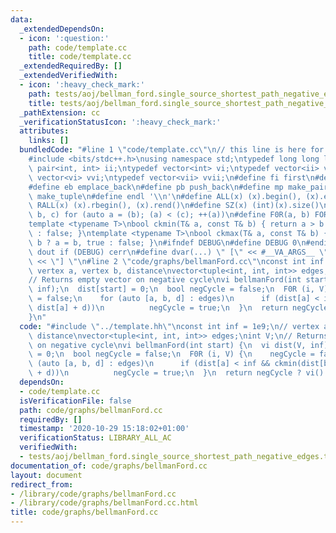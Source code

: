 ```yaml
---
data:
  _extendedDependsOn:
  - icon: ':question:'
    path: code/template.cc
    title: code/template.cc
  _extendedRequiredBy: []
  _extendedVerifiedWith:
  - icon: ':heavy_check_mark:'
    path: tests/aoj/bellman_ford.single_source_shortest_path_negative_edges.test.cpp
    title: tests/aoj/bellman_ford.single_source_shortest_path_negative_edges.test.cpp
  _pathExtension: cc
  _verificationStatusIcon: ':heavy_check_mark:'
  attributes:
    links: []
  bundledCode: "#line 1 \"code/template.cc\"\n// this line is here for a reason\n\
    #include <bits/stdc++.h>\nusing namespace std;\ntypedef long long ll;\ntypedef\
    \ pair<int, int> ii;\ntypedef vector<int> vi;\ntypedef vector<ii> vii;\ntypedef\
    \ vector<vi> vvi;\ntypedef vector<vii> vvii;\n#define fi first\n#define se second\n\
    #define eb emplace_back\n#define pb push_back\n#define mp make_pair\n#define mt\
    \ make_tuple\n#define endl '\\n'\n#define ALL(x) (x).begin(), (x).end()\n#define\
    \ RALL(x) (x).rbegin(), (x).rend()\n#define SZ(x) (int)(x).size()\n#define FOR(a,\
    \ b, c) for (auto a = (b); (a) < (c); ++(a))\n#define F0R(a, b) FOR (a, 0, (b))\n\
    template <typename T>\nbool ckmin(T& a, const T& b) { return a > b ? a = b, true\
    \ : false; }\ntemplate <typename T>\nbool ckmax(T& a, const T& b) { return a <\
    \ b ? a = b, true : false; }\n#ifndef DEBUG\n#define DEBUG 0\n#endif\n#define\
    \ dout if (DEBUG) cerr\n#define dvar(...) \" [\" << #__VA_ARGS__ \": \" << (__VA_ARGS__)\
    \ << \"] \"\n#line 2 \"code/graphs/bellmanFord.cc\"\nconst int inf = 1e9;\n//\
    \ vertex a, vertex b, distance\nvector<tuple<int, int, int>> edges;\nint V;\n\
    // Returns empty vector on negative cycle\nvi bellmanFord(int start) {\n  vi dist(V,\
    \ inf);\n  dist[start] = 0;\n  bool negCycle = false;\n  F0R (i, V) {\n    negCycle\
    \ = false;\n    for (auto [a, b, d] : edges)\n      if (dist[a] < inf && ckmin(dist[b],\
    \ dist[a] + d))\n          negCycle = true;\n  }\n  return negCycle ? vi() : dist;\n\
    }\n"
  code: "#include \"../template.hh\"\nconst int inf = 1e9;\n// vertex a, vertex b,\
    \ distance\nvector<tuple<int, int, int>> edges;\nint V;\n// Returns empty vector\
    \ on negative cycle\nvi bellmanFord(int start) {\n  vi dist(V, inf);\n  dist[start]\
    \ = 0;\n  bool negCycle = false;\n  F0R (i, V) {\n    negCycle = false;\n    for\
    \ (auto [a, b, d] : edges)\n      if (dist[a] < inf && ckmin(dist[b], dist[a]\
    \ + d))\n          negCycle = true;\n  }\n  return negCycle ? vi() : dist;\n}\n"
  dependsOn:
  - code/template.cc
  isVerificationFile: false
  path: code/graphs/bellmanFord.cc
  requiredBy: []
  timestamp: '2020-10-29 15:18:02+01:00'
  verificationStatus: LIBRARY_ALL_AC
  verifiedWith:
  - tests/aoj/bellman_ford.single_source_shortest_path_negative_edges.test.cpp
documentation_of: code/graphs/bellmanFord.cc
layout: document
redirect_from:
- /library/code/graphs/bellmanFord.cc
- /library/code/graphs/bellmanFord.cc.html
title: code/graphs/bellmanFord.cc
---
```


